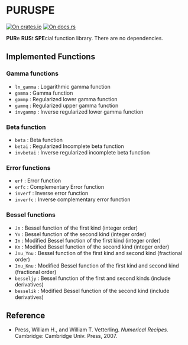 # PURUSPE

[![On crates.io](https://img.shields.io/crates/v/puruspe.svg)](https://crates.io/crates/puruspe)
[![On docs.rs](https://docs.rs/puruspe/badge.svg)](https://docs.rs/puruspe)

**PUR**e **RUS**t **SPE**cial function library.
There are no dependencies.

## Implemented Functions

### Gamma functions

* `ln_gamma` : Logarithmic gamma function
* `gamma` : Gamma function
* `gammp` : Regularized lower gamma function
* `gammq` : Regularized upper gamma function
* `invgammp` : Inverse regularized lower gamma function

### Beta function

* `beta` : Beta function
* `betai` : Regularized Incomplete beta function
* `invbetai` : Inverse regularized incomplete beta function

### Error functions

* `erf` : Error function
* `erfc` : Complementary Error function
* `inverf` : Inverse error function
* `inverfc` : Inverse complementary error function

### Bessel functions

* `Jn` : Bessel function of the first kind (integer order)
* `Yn` : Bessel function of the second kind (integer order)
* `In` : Modified Bessel function of the first kind (integer order)
* `Kn` : Modified Bessel function of the second kind (integer order)
* `Jnu_Ynu` : Bessel function of the first kind and second kind (fractional order)
* `Inu_Knu` : Modified Bessel function of the first kind and second kind (fractional order)
* `besseljy` : Bessel function of the first and second kinds (include derivatives)
* `besselik` : Modified Bessel function of the second kind (include derivatives)

## Reference

*  Press, William H., and William T. Vetterling. *Numerical Recipes.* Cambridge: Cambridge Univ. Press, 2007. 
